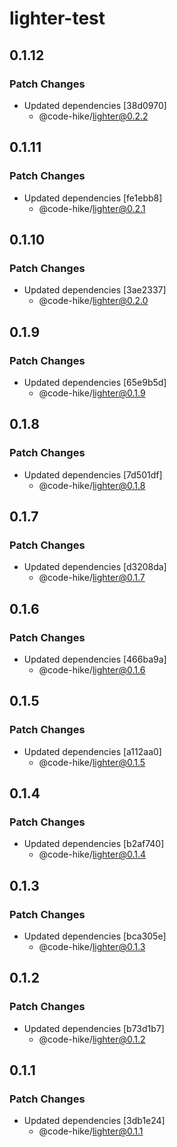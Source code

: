 # lighter-test

## 0.1.12

### Patch Changes

- Updated dependencies [38d0970]
  - @code-hike/lighter@0.2.2

## 0.1.11

### Patch Changes

- Updated dependencies [fe1ebb8]
  - @code-hike/lighter@0.2.1

## 0.1.10

### Patch Changes

- Updated dependencies [3ae2337]
  - @code-hike/lighter@0.2.0

## 0.1.9

### Patch Changes

- Updated dependencies [65e9b5d]
  - @code-hike/lighter@0.1.9

## 0.1.8

### Patch Changes

- Updated dependencies [7d501df]
  - @code-hike/lighter@0.1.8

## 0.1.7

### Patch Changes

- Updated dependencies [d3208da]
  - @code-hike/lighter@0.1.7

## 0.1.6

### Patch Changes

- Updated dependencies [466ba9a]
  - @code-hike/lighter@0.1.6

## 0.1.5

### Patch Changes

- Updated dependencies [a112aa0]
  - @code-hike/lighter@0.1.5

## 0.1.4

### Patch Changes

- Updated dependencies [b2af740]
  - @code-hike/lighter@0.1.4

## 0.1.3

### Patch Changes

- Updated dependencies [bca305e]
  - @code-hike/lighter@0.1.3

## 0.1.2

### Patch Changes

- Updated dependencies [b73d1b7]
  - @code-hike/lighter@0.1.2

## 0.1.1

### Patch Changes

- Updated dependencies [3db1e24]
  - @code-hike/lighter@0.1.1
